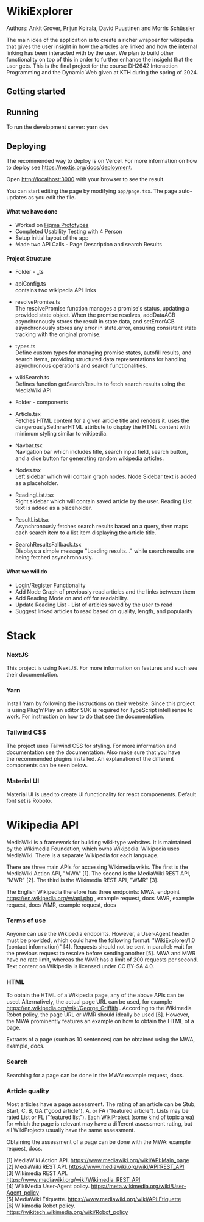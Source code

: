 # WikiExplorer
Authors: Ankit Grover, Prijun Koirala, David Puustinen and Morris Schüssler

The main idea of the application is to create a richer wrapper for wikipedia that gives the user insight in how the articles are linked and how the internal linking has been interacted with by the user. We plan to build other functionality on top of this in order to further enhance the insigeht that the user gets.
This is the final project for the course DH2642 Interaction Programming and the Dynamic Web given at KTH during the spring of 2024.

## Getting started

## Running
To run the development server:
yarn dev

## Deploying
The recommended way to deploy is on Vercel. For more information on how to deploy see https://nextjs.org/docs/deployment.

Open [http://localhost:3000](http://localhost:3000) with your browser to see the result.

You can start editing the page by modifying `app/page.tsx`. The page auto-updates as you edit the file.

#### What we have done
 * Worked on [Figma Prototypes](
 https://www.figma.com/file/0vr7PKOrYT6hg5aIMGprtv/Wiki-Explorer?type=design&node-id=0%3A1&mode=design&t=nfmnuutc0zeY7w26-1)
 * Completed Usability Testing with 4 Person
 * Setup initial layout of the app
 * Made two API Calls - Page Description and search Results

#### Project Structure
* Folder - _ts
* apiConfig.ts <br>
contains two wikipedia API links <br>

* resolvePromise.ts <br>
The resolvePromise function manages a promise's status, updating a provided state object. When the promise resolves, addDataACB asynchronously stores the result in state.data, and setErrorACB asynchronously stores any error in state.error, ensuring consistent state tracking with the original promise. <br>

* types.ts<br>
Define custom types for managing promise states, autofill results, and search items, providing structured data representations for handling asynchronous operations and search functionalities.<br>

* wikiSearch.ts<br>
Defines function getSearchResults to fetch search results using the MediaWiki API <br>

* Folder - components<br>
* Article.tsx<br>
Fetches HTML content for a given article title and renders it. uses the dangerouslySetInnerHTML attribute to display the HTML content with minimum styling similar to wikipedia.<br>

* Navbar.tsx<br>
Navigation bar which includes title, search input field, search button, and a dice button for generating random wikipedia articles.<br>

* Nodes.tsx<br>
Left sidebar which will contain graph nodes. Node Sidebar text is added as a placeholder.<br>

* ReadingList.tsx<br>
Right sidebar which will contain saved article by the user. Reading List text is added as a placeholder.<br>

* ResultList.tsx<br>
Asynchronously fetches search results based on a query, then maps each search item to a list item displaying the article title.<br>

* SearchResultsFallback.tsx<br>
Displays a simple message "Loading results..." while search results are being fetched asynchronously.<br>


#### What we will do
* Login/Register Functionality
* Add Node Graph of previously read articles and the links between them
* Add Reading Mode on and off for readability. 
* Update Reading List - List of articles saved by the user to read
* Suggest linked articles to read based on quality, length, and popularity

# Stack

### NextJS
This project is using NextJS. For more information on features and such see their documentation.

### Yarn
Install Yarn by following the instructions on their website.
Since this project is using Plug'n'Play an editor SDK is required for TypeScript intellisense to work. For instruction on how to do that see the documentation.

### Tailwind CSS
The project uses Tailwind CSS for styling. For more information and documentation see the documentation.
Also make sure that you have the recommended plugins installed.
An explanation of the different components can be seen below.

### Material UI 
Material UI is used to create UI functionality for react compoenents. Default font set is Roboto.

# Wikipedia API

MediaWiki is a framework for building wiki-type websites. It is maintained by the Wikimedia Foundation, which owns Wikipedia. Wikipedia uses MediaWiki. There is a separate Wikipedia for each language.

There are three main APIs for accessing Wikimedia wikis. The first is the MediaWiki Action API, "MWA" [1]. The second is the MediaWiki REST API, "MWR" [2]. The third is the Wikimedia REST API, "WMR" [3].

The English Wikipedia therefore has three endpoints:
MWA, endpoint https://en.wikipedia.org/w/api.php , example request, docs
MWR, example request, docs
WMR, example request, docs 

### Terms of use
Anyone can use the Wikipedia endpoints. However, a User-Agent header must be provided, which could have the following format: "WikiExplorer/1.0 (contact information)" [4]. Requests should not be sent in parallel: wait for the previous request to resolve before sending another [5]. MWA and MWR have no rate limit, whereas the WMR has a limit of 200 requests per second. Text content on WIkipedia is licensed under CC BY-SA 4.0. 

### HTML
To obtain the HTML of a Wikipedia page, any of the above APIs can be used. Alternatively, the actual page URL can be used, for example https://en.wikipedia.org/wiki/George_Griffith . According to the Wikimedia Robot policy, the page URL or WMR should ideally be used [6]. However, the MWA prominently features an example on how to obtain the HTML of a page.

Extracts of a page (such as 10 sentences) can be obtained using the MWA, example, docs.

### Search
Searching for a page can be done in the MWA: example request, docs.

### Article quality
Most articles have a page assessment. The rating of an article can be Stub, Start, C, B, GA ("good article"), A, or FA ("featured article"). Lists may be rated List or FL ("featured list"). Each WikiProject (some kind of topic area) for which the page is relevant may have a different assessment rating, but all WikiProjects usually have the same assessment.

Obtaining the assessment of a page can be done with the MWA: example request, docs.

[1] MediaWiki Action API. https://www.mediawiki.org/wiki/API:Main_page <br>
[2] MediaWiki REST API. https://www.mediawiki.org/wiki/API:REST_API <br>
[3] Wikimedia REST API. https://www.mediawiki.org/wiki/Wikimedia_REST_API <br>
[4] WikiMedia User-Agent policy. https://meta.wikimedia.org/wiki/User-Agent_policy  <br>
[5] MediaWiki Etiquette. https://www.mediawiki.org/wiki/API:Etiquette <br>
[6] Wikimedia Robot policy. https://wikitech.wikimedia.org/wiki/Robot_policy <br>

